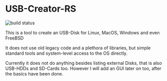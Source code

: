 # USB-Creator-RS

![build status](https://github.com/thiscantbeserious/usb-creator-rs/actions/workflows/rust.yml/badge.svg)

This is a tool to create an USB-Disk for Linux, MacOS, Windows and even FreeBSD

It does not use old legacy code and a plethora of libraries, but simple standard tools and system-level access to the OS directly.

Currently it does not do anything besides listing external Disks, that is also USB-HDDs and SD-Cards too. However I will add an GUI later on too, after the basics have been done.